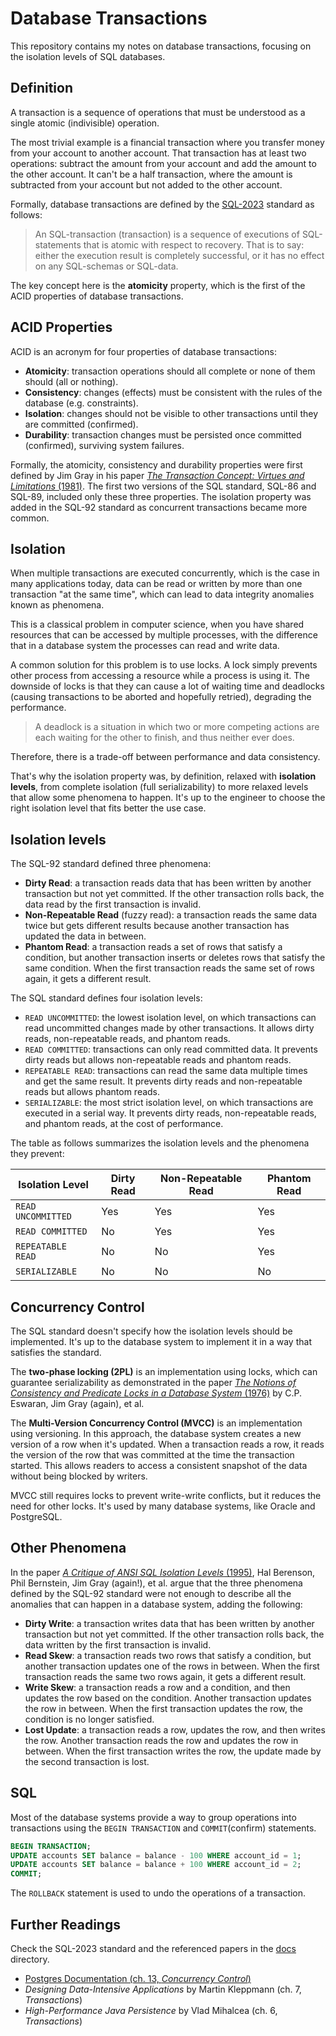 # Database Transactions

This repository contains my notes on database transactions, focusing on the isolation levels of SQL databases.

## Definition

A transaction is a sequence of operations that must be understood as a single atomic (indivisible) operation.

The most trivial example is a financial transaction where you transfer money from your account to another account. That transaction has at least two operations: subtract the amount from your account and add the amount to the other account. It can't be a half transaction, where the amount is subtracted from your account but not added to the other account.

Formally, database transactions are defined by the [SQL-2023](docs/SQL-2023.pdf) standard as follows:

> An SQL-transaction (transaction) is a sequence of executions of SQL-statements that is atomic with respect
to recovery. That is to say: either the execution result is completely successful, or it has no effect on any
SQL-schemas or SQL-data.

The key concept here is the **atomicity** property, which is the first of the ACID properties of database transactions.

## ACID Properties

ACID is an acronym for four properties of database transactions:

- **Atomicity**: transaction operations should all complete or none of them should (all or nothing).
- **Consistency**: changes (effects) must be consistent with the rules of the database (e.g. constraints).
- **Isolation**: changes should not be visible to other transactions until they are committed (confirmed).
- **Durability**: transaction changes must be persisted once committed (confirmed), surviving system failures.

Formally, the atomicity, consistency and durability properties were first defined by Jim Gray in his paper [_The Transaction Concept: Virtues and Limitations_ (1981)](docs/transaction-concept.pdf). The first two versions of the SQL standard, SQL-86 and SQL-89, included only these three properties. The isolation property was added in the SQL-92 standard as concurrent transactions became more common.

## Isolation

When multiple transactions are executed concurrently, which is the case in many applications today, data can be read or written by more than one transaction "at the same time", which can lead to data integrity anomalies known as phenomena.

This is a classical problem in computer science, when you have shared resources that can be accessed by multiple processes, with the difference that in a database system the processes can read and write data.

A common solution for this problem is to use locks. A lock simply prevents other process from accessing a resource while a process is using it. The downside of locks is that they can cause a lot of waiting time and deadlocks (causing transactions to be aborted and hopefully retried), degrading the performance.

> A deadlock is a situation in which two or more competing actions are each waiting for the other to finish, and thus neither ever does.

Therefore, there is a trade-off between performance and data consistency.

That's why the isolation property was, by definition, relaxed with **isolation levels**, from complete isolation (full serializability) to more relaxed levels that allow some phenomena to happen. It's up to the engineer to choose the right isolation level that fits better the use case.

## Isolation levels

The SQL-92 standard defined three phenomena:

- **Dirty Read**: a transaction reads data that has been written by another transaction but not yet committed. If the other transaction rolls back, the data read by the first transaction is invalid.
- **Non-Repeatable Read** (fuzzy read): a transaction reads the same data twice but gets different results because another transaction has updated the data in between.
- **Phantom Read**: a transaction reads a set of rows that satisfy a condition, but another transaction inserts or deletes rows that satisfy the same condition. When the first transaction reads the same set of rows again, it gets a different result.

The SQL standard defines four isolation levels:

- `READ UNCOMMITTED`: the lowest isolation level, on which transactions can read uncommitted changes made by other transactions. It allows dirty reads, non-repeatable reads, and phantom reads.
- `READ COMMITTED`: transactions can only read committed data. It prevents dirty reads but allows non-repeatable reads and phantom reads.
- `REPEATABLE READ`: transactions can read the same data multiple times and get the same result. It prevents dirty reads and non-repeatable reads but allows phantom reads.
- `SERIALIZABLE`: the most strict isolation level, on which transactions are executed in a serial way. It prevents dirty reads, non-repeatable reads, and phantom reads, at the cost of performance.

The table as follows summarizes the isolation levels and the phenomena they prevent:

| Isolation Level    | Dirty Read | Non-Repeatable Read | Phantom Read |
|--------------------|------------|---------------------|--------------|
| `READ UNCOMMITTED` | Yes        | Yes                 | Yes          |
| `READ COMMITTED`   | No         | Yes                 | Yes          |
| `REPEATABLE READ`  | No         | No                  | Yes          |
| `SERIALIZABLE`     | No         | No                  | No           |

## Concurrency Control

The SQL standard doesn't specify how the isolation levels should be implemented. It's up to the database system to implement it in a way that satisfies the standard.

The **two-phase locking (2PL)** is an implementation using locks, which can guarantee serializability as demonstrated in the paper [_The Notions of Consistency and Predicate Locks in a Database System_ (1976)](docs/two-phase-locking.pdf) by C.P. Eswaran, Jim Gray (again), et al.

The **Multi-Version Concurrency Control (MVCC)** is an implementation using versioning. In this approach, the database system creates a new version of a row when it's updated. When a transaction reads a row, it reads the version of the row that was committed at the time the transaction started. This allows readers to access a consistent snapshot of the data without being blocked by writers.

MVCC still requires locks to prevent write-write conflicts, but it reduces the need for other locks. It's used by many database systems, like Oracle and PostgreSQL.

## Other Phenomena

In the paper [_A Critique of ANSI SQL Isolation Levels_ (1995)](docs/critique-of-isolation-levels.pdf), Hal Berenson, Phil Bernstein, Jim Gray (again!), et al. argue that the three phenomena defined by the SQL-92 standard were not enough to describe all the anomalies that can happen in a database system, adding the following:

- **Dirty Write**: a transaction writes data that has been written by another transaction but not yet committed. If the other transaction rolls back, the data written by the first transaction is invalid.
- **Read Skew**: a transaction reads two rows that satisfy a condition, but another transaction updates one of the rows in between. When the first transaction reads the same two rows again, it gets a different result.
- **Write Skew**: a transaction reads a row and a condition, and then updates the row based on the condition. Another transaction updates the row in between. When the first transaction updates the row, the condition is no longer satisfied.
- **Lost Update**: a transaction reads a row, updates the row, and then writes the row. Another transaction reads the row and updates the row in between. When the first transaction writes the row, the update made by the second transaction is lost.

## SQL

Most of the database systems provide a way to group operations into transactions using the `BEGIN TRANSACTION` and `COMMIT`(confirm) statements.

```sql
BEGIN TRANSACTION;
UPDATE accounts SET balance = balance - 100 WHERE account_id = 1;
UPDATE accounts SET balance = balance + 100 WHERE account_id = 2;
COMMIT;
```

The `ROLLBACK` statement is used to undo the operations of a transaction.

## Further Readings

Check the SQL-2023 standard and the referenced papers in the [docs](docs/) directory.

- [Postgres Documentation (ch. 13, _Concurrency Control_)](https://www.postgresql.org/docs/current/mvcc.html)
- _Designing Data-Intensive Applications_ by Martin Kleppmann (ch. 7, _Transactions_)
- _High-Performance Java Persistence_ by Vlad Mihalcea (ch. 6, _Transactions_)